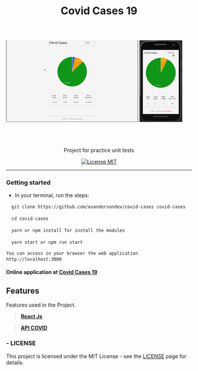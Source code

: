 <h1 align="center">

Covid Cases 19

</h1>
<br>
<br>
  <div width="100%">
    <img  src="./src/assets/screen.gif" alt="YOUR_PROJECT_NAME" width="71%">

  <img  src="./src/assets/screen2.gif" alt="YOUR_PROJECT_NAME" width="23%">
  </div>
<br>
<br>
<br>

<p align="center">Project for practice unit tests</p>

<p align="center">
  <a href="https://opensource.org/licenses/MIT">
    <img src="https://img.shields.io/badge/License-MIT-blue.svg" alt="License MIT">
  </a>
</p>

<hr />

### Getting started

- In your terminal, run the steps:

```
  git clone https://github.com/evandersondev/covid-cases covid-cases

  cd covid-cases

  yarn or npm install for install the modules

  yarn start or npm run start
```

```
You can access in your browser the web application http://localhost:3000
```

#### Online application at **<a href="https://covid-cases-19.netlify.app/" target="_blank">Covid Cases 19</a>**

## Features

[//]: # 'Add the features of your project here:'

Features used in the Project.

> **<a href="https://pt-br.reactjs.org/docs/getting-started.html" target="_blank">React Js</a>**

> **<a href="http://coronavirus-19-api.herokuapp.com/countries" target="_blank">API COVID</a>**

### - LICENSE

This project is licensed under the MIT License - see the <a href="https://opensource.org/licenses/MIT" target="_blank">LICENSE</a> page for details.
